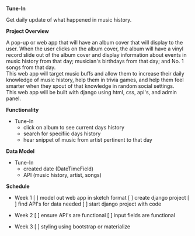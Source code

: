 **Tune-In**

Get daily update of what happened in music history.

**Project Overview**

A pop-up or web app that will have an album cover that will display to the user.  When the user clicks on the album cover, the album will have a vinyl record slide out of the album cover and display information about events in music history from that day; musician's birthdays from that day; and No. 1 songs from that day.  
This web app will target music buffs and allow them to increase their daily knowledge of music history, help them in trivia games, and help them feel smarter when they spout of that knowledge in random social settings.  
This web app will be built with django using html, css, api's, and admin panel.   

**Functionality**

- Tune-In
    - click on album to see current days history 
    - search for specifiic days history
    - hear snippet of music from artist pertinent to that day 

**Data Model**

- Tune-In
  - created date (DateTimeField)
  - API (music history, artist, songs)

**Schedule**

- Week 1
    [ ] model out web app in sketch format
    [ ] create django project
    [ ] find API's for data needed
    [ ] start django project with code

- Week 2
    [ ] ensure API's are functional
    [ ] input fields are functional 

- Week 3
    [ ] styling using bootstrap or materialize
